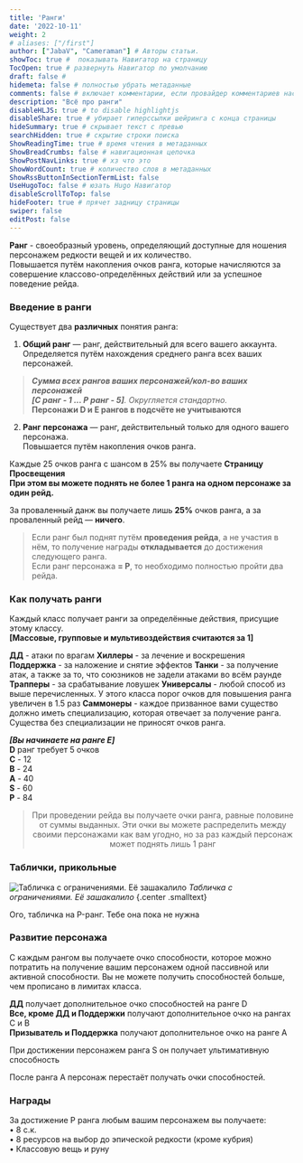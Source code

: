 ```yaml
---
title: 'Ранги'
date: '2022-10-11'
weight: 2
# aliases: ["/first"]
author: ["JabaV", "Cameraman"] # Авторы статьи.
showToc: true #  показывать Навигатор на страницу
TocOpen: true # развернуть Навигатор по умолчанию
draft: false #
hidemeta: false # полностью убрать метаданные
comments: false # включает комментарии, если провайдер комментариев настроен
description: "Всё про ранги"
disableHLJS: true # to disable highlightjs
disableShare: true # убирает гиперссылки шейринга с конца страницы
hideSummary: true # скрывает текст с превью
searchHidden: true # скрытие строки поиска
ShowReadingTime: true # время чтения в метаданных
ShowBreadCrumbs: false # навигационная цепочка
ShowPostNavLinks: true # хз что это
ShowWordCount: true # количество слов в метаданных
ShowRssButtonInSectionTermList: false
UseHugoToc: false # юзать Hugo Навигатор
disableScrollToTop: false
hideFooter: true # прячет задницу страницы
swiper: false
editPost: false
---
```

**Ранг** - своеобразный уровень, определяющий доступные для
ношения персонажем редкости вещей и их количество.  
Повышается путём накопления очков ранга, которые начисляются за совершение классово-определённых действий или за успешное поведение рейда.

### Введение в ранги

Существует два **различных** понятия ранга:

1. **Общий ранг** — ранг, действительный для всего вашего аккаунта.  
Определяется путём нахождения среднего ранга всех ваших персонажей.

>***Сумма всех рангов ваших персонажей/кол-во ваших персонажей***  
> _**[C ранг - 1 ... P ранг - 5]**. Округляется стандартно._  
> **Персонажи D и E рангов в подсчёте не учитываются**

2. **Ранг персонажа** — ранг, действительный только для одного вашего персонажа.  
Повышается путём накопления очков ранга.

Каждые 25 очков ранга с шансом в 25% вы получаете **Страницу Просвещения**  
**При этом вы можете поднять не более 1 ранга на одном персонаже за один рейд.**

За проваленный данж вы получаете лишь **25%** очков ранга, а за проваленный рейд — **ничего**.

>Если ранг был поднят путём **проведения рейда**, а не участия в нём, то получение награды **откладывается**
> до достижения следующего ранга.  
Если ранг персонажа **= P**, то необходимо полностью пройти два рейда.

### Как получать ранги

Каждый класс получает ранги за определённые действия, присущие этому классу.  
**[Массовые, групповые и мультивоздействия считаются за 1]**

**ДД** - атаки по врагам 
**Хиллеры** - за лечение и воскрешения
**Поддержка** - за наложение и снятие эффектов
**Танки** - за получение атак, а также за то, что союзников не задели атаками во всём раунде
**Трапперы** - за срабатывание ловушек
**Универсалы** - любой способ из выше перечисленных. У этого класса порог очков для повышения ранга увеличен в 1.5 раз
**Саммонеры** - каждое призванное вами существо должно иметь специализацию, которая отвечает за получение ранга. Существа без специализации не приносят очков ранга.

**_[Вы начинаете на ранге E]_**  
**D** ранг требует 5 очков  
**C** - 12  
**B** - 24  
**A** - 40  
**S** - 60  
**P** - 84  

><p style="text-align:center">При проведении рейда вы получаете очки ранга, равные половине
> от суммы выданных. Эти очки вы можете распределить между 
> своими персонажами как вам угодно, но за раз каждый персонаж может поднять лишь 1 ранг</p>

### Таблички, прикольные



![Табличка с ограничениями. Её зашакалило](/images/ranks1.webp)
*Табличка с ограничениями. Её зашакалило*
{.center .smalltext}

Ого, табличка на P-ранг. Тебе она пока не нужна

<!-- 🖼️❌ Image not available. Please use `PdfPipelineOptions(generate_picture_images=True)` -->

### Развитие персонажа

С каждым рангом вы получаете очко способности, которое можно потратить на получение вашим персонажем одной пассивной или активной способности. Вы не можете получить способностей больше, чем прописано в лимитах класса.

**ДД** получает дополнительное очко способностей на ранге D  
**Все, кроме ДД и Поддержки** получают дополнительное очко на рангах C и B  
**Призыватель и Поддержка** получают дополнительное очко на ранге A

При достижении персонажем ранга S он получает ультимативную способность

После ранга A персонаж перестаёт получать очки способностей.

### Награды

За достижение P ранга любым вашим персонажем вы получаете:  
• 8 с.к.  
• 8 ресурсов на выбор до эпической редкости (кроме кубрия)  
• Классовую вещь и руну